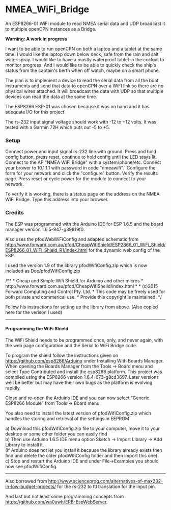 # NMEA_WiFi_Bridge
An ESP8266-01 WiFi module to read NMEA serial data and UDP broadcast it to multiple openCPN instances as a Bridge.

<b>Warning: A work in progress</b>

I want to be able to run openCPN on both a laptop and a tablet at the same time. I would like the laptop down below deck, safe from the rain and salt water spray. I would like to have a mostly waterproof tablet in the cockpit to monitor progress. And I would like to be able to quickly check the ship's status from the captain's berth when off watch, maybe on a smart phone.

The plan is to implement a device to read the serial data from all the boat instruments and send that data to openCPN over a WiFI link so there are no physical wires attached. It will broadcast the data with UDP so that multiple devices can read the data at the same time.

The ESP8266 ESP-01 was chosen because it was on hand and it has adequate I/O for this project.

The rs-232 input signal voltage should work with -12 to +12 volts. It was tested with a Garmin 72H which puts out -5 to +5.

<h3>Setup</h3>
Connect power and input signal rs-232 line with ground.
Press and hold config button, press reset, 
     continue to hold config until the LED stays lit.
Connect to the AP "NMEA WiFi Bridge" with a system/phone/etc.
Connect your brower to 10.1.1.1 with password in code "nmeawifi".`
Configure the form for your network and click the "configure" button.
Verify the results page.
Press reset or cycle power for the module to connect to your network.

To verify it is working, there is a status page on the address on the NMEA WiFi Bridge. Type this address into your browser.



<h3>Credits</h3>
The ESP was programmed with the Arduino IDE for ESP 1.6.5 and the board manager version 1.6.5-947-g39819f0.

Also uses the pfodWebWiFiConfig and adapted schematic from http://www.forward.com.au/pfod/CheapWifiShield/ESP2866_01_WiFi_Shield/ESP8266_01_WiFi_Shield_R1/index.html for the dynamic web config of the ESP.

I used the version 1.9 of the library pfodWifiConfig.zip which is now included as Doc/pfodWifiConfig.zip

<quote>
/**
 *  Cheap and Simple Wifi Shield for Arduino and other micros
 * http://www.forward.com.au/pfod/CheapWifiSheild/index.html
 *
 * (c)2015 Forward Computing and Control Pty. Ltd.
 * This code may be freely used for both private and commerical use.
 * Provide this copyright is maintained.
 */
</quote>

Follow his instructions for setting up the library from above. 
(Also copied here for the verison I used)

---------------------------
<h4>Programming the WiFi Shield</h4>

The WiFi Shield needs to be programmed once, only, and never again, with the web page configuration and the Serial to WiFi Bridge code.

To program the shield follow the instructions given on https://github.com/esp8266/Arduino under Installing With Boards Manager. When opening the Boards Manager from the Tools → Board menu and select Type Contributed and install the esp8266 platform. This project was compiled using the ESP8266 version 1.6.4-673-g8cd3697. Later versions well be better but may have their own bugs as the platform is evolving rapidly.

Close and re-open the Arduino IDE and you can now select “Generic ESP8266 Module” from Tools → Board menu.

You also need to install the latest version of pfodWifiConfig.zip which handles the storing and retrieval of the settings in EEPROM

a) Download this pfodWifiConfig.zip file to your computer, move it to your desktop or some other folder you can easily find<br>
b) Then use Arduino 1.6.5 IDE menu option Sketch → Import Library → Add Library to install it.<br>
(If Arduino does not let you install it because the library already exists then find and delete the older pfodWifiConfig folder and then import this one)<br>
c) Stop and restart the Arduino IDE and under File->Examples you should now see pfodWifiConfig.<br>

---------------------------

Also borrowed from http://www.scienceprog.com/alternatives-of-max232-in-low-budget-projects/ for the rs-232 to ttl translation for the input pin.

And last but not least some programming concepts from https://github.com/wa0uwh/ERB-EspWebServer.


